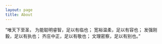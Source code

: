 ```yaml
---
layout: page
title: About
---
```


“唯天下至圣，
为能聪明睿智，足以有临也；
宽裕温柔，足以有容也；
发强刚毅，足以有执也；
齐庄中正，足以有敬也；
文理密察，足以有别也。”
<br/>

<!-- <ul class="posts">
  <li>
	  weibo:
    <a href="http://weibo.com/beautifularea/" rel="external nofollow" target="_blank" class="muted">@beautifularea</a>
  </li>
</ul> -->


